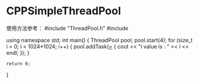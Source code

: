 # CPPSimpleThreadPool

使用方法参考：
#include "ThreadPool.h"
#include <iostream>

using namespace std;
int main()
{
	ThreadPool pool;
	pool.start(4);
	for (size_t i = 0; i < 1024*1024; i++)
	{
		pool.addTask([=]()
		{
			cout << "i value is : " << i << endl;
		});
	}

    return 0;
}